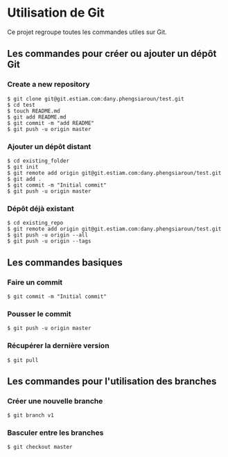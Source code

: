 # Utilisation de Git 

Ce projet regroupe toutes les commandes utiles sur Git.

## Les commandes pour créer ou ajouter un dépôt Git
### Create a new repository
````
$ git clone git@git.estiam.com:dany.phengsiaroun/test.git
$ cd test
$ touch README.md
$ git add README.md
$ git commit -m "add README"
$ git push -u origin master
````

### Ajouter un dépôt distant
````
$ cd existing_folder
$ git init
$ git remote add origin git@git.estiam.com:dany.phengsiaroun/test.git
$ git add .
$ git commit -m "Initial commit"
$ git push -u origin master
````

### Dépôt déjà existant
````
$ cd existing_repo
$ git remote add origin git@git.estiam.com:dany.phengsiaroun/test.git
$ git push -u origin --all
$ git push -u origin --tags
````

## Les commandes basiques
### Faire un commit
````
$ git commit -m "Initial commit"
````

### Pousser le commit
````
$ git push -u origin master
````

### Récupérer la dernière version
````
$ git pull
````

## Les commandes pour l'utilisation des branches
### Créer une nouvelle branche
````
$ git branch v1
````

### Basculer entre les branches
````
$ git checkout master
````


